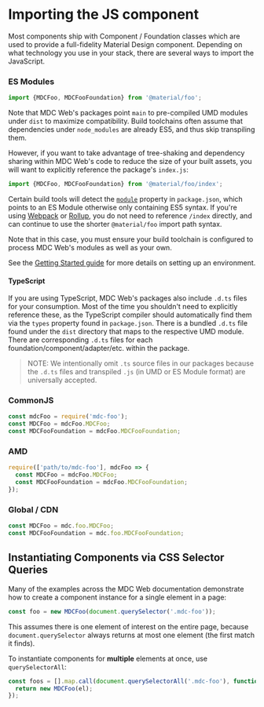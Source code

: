<!--docs:
title: "Importing JS Components"
navTitle: "Importing JS Components"
layout: landing
section: docs
path: /docs/importing-js/
-->

# Importing the JS component

Most components ship with Component / Foundation classes which are used to provide a full-fidelity Material Design component. Depending on what technology you use in your stack, there are several ways to import the JavaScript.

### ES Modules

```js
import {MDCFoo, MDCFooFoundation} from '@material/foo';
```

Note that MDC Web's packages point `main` to pre-compiled UMD modules under `dist` to maximize compatibility.
Build toolchains often assume that dependencies under `node_modules` are already ES5, and thus skip transpiling them.

However, if you want to take advantage of tree-shaking and dependency sharing within MDC Web's code to reduce the size
of your built assets, you will want to explicitly reference the package's `index.js`:

```js
import {MDCFoo, MDCFooFoundation} from '@material/foo/index';
```

Certain build tools will detect the [`module`](https://github.com/rollup/rollup/wiki/pkg.module) property in `package.json`,
which points to an ES Module otherwise only containing ES5 syntax.
If you're using [Webpack](https://webpack.js.org/) or
[Rollup](https://rollupjs.org/guide/en), you do not need to
reference `/index` directly, and can continue to use the shorter
`@material/foo` import path syntax.

Note that in this case, you must ensure your build toolchain is configured to process MDC Web's modules
as well as your own.

See the [Getting Started guide](getting-started.md) for more details on setting up an environment.

#### TypeScript

If you are using TypeScript, MDC Web's packages also include `.d.ts` files for your consumption.
Most of the time you shouldn't need to explicitly reference these, as the TypeScript compiler should automatically
find them via the `types` property found in `package.json`. There is a bundled `.d.ts` file found under the `dist`
directory that maps to the respective UMD module.
There are corresponding `.d.ts` files for each foundation/component/adapter/etc. within the package.

> NOTE: We intentionally omit `.ts` source files in our packages because the `.d.ts` files and transpiled `.js` (in UMD or ES Module format) are universally accepted.

### CommonJS

```js
const mdcFoo = require('mdc-foo');
const MDCFoo = mdcFoo.MDCFoo;
const MDCFooFoundation = mdcFoo.MDCFooFoundation;
```

### AMD

```js
require(['path/to/mdc-foo'], mdcFoo => {
  const MDCFoo = mdcFoo.MDCFoo;
  const MDCFooFoundation = mdcFoo.MDCFooFoundation;
});
```

### Global / CDN

```js
const MDCFoo = mdc.foo.MDCFoo;
const MDCFooFoundation = mdc.foo.MDCFooFoundation;
```

## Instantiating Components via CSS Selector Queries

Many of the examples across the MDC Web documentation demonstrate how to create a component instance for a single element in a page:

```js
const foo = new MDCFoo(document.querySelector('.mdc-foo'));
```

This assumes there is one element of interest on the entire page, because `document.querySelector` always returns at most one element (the first match it finds).

To instantiate components for **multiple** elements at once, use `querySelectorAll`:

```js
const foos = [].map.call(document.querySelectorAll('.mdc-foo'), function(el) {
  return new MDCFoo(el);
});
```
